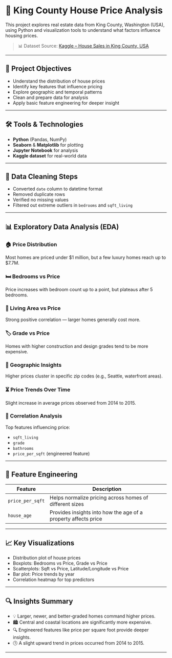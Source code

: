 # 🏡 King County House Price Analysis

This project explores real estate data from King County, Washington (USA), using Python and visualization tools to understand what factors influence housing prices.

> 📊 Dataset Source: [Kaggle – House Sales in King County, USA](https://www.kaggle.com/datasets/harlfoxem/housesalesprediction)

---

## 📌 Project Objectives

- Understand the distribution of house prices
- Identify key features that influence pricing
- Explore geographic and temporal patterns
- Clean and prepare data for analysis
- Apply basic feature engineering for deeper insight

---

## 🛠️ Tools & Technologies

- **Python** (Pandas, NumPy)
- **Seaborn** & **Matplotlib** for plotting
- **Jupyter Notebook** for analysis
- **Kaggle dataset** for real-world data

---

## 🧹 Data Cleaning Steps

- Converted `date` column to datetime format
- Removed duplicate rows
- Verified no missing values
- Filtered out extreme outliers in `bedrooms` and `sqft_living`

---

## 📊 Exploratory Data Analysis (EDA)

### 🏠 Price Distribution
Most homes are priced under $1 million, but a few luxury homes reach up to $7.7M.

### 🛏 Bedrooms vs Price
Price increases with bedroom count up to a point, but plateaus after 5 bedrooms.

### 📐 Living Area vs Price
Strong positive correlation — larger homes generally cost more.

### 🏷 Grade vs Price
Homes with higher construction and design grades tend to be more expensive.

### 📍 Geographic Insights
Higher prices cluster in specific zip codes (e.g., Seattle, waterfront areas).

### ⏳ Price Trends Over Time
Slight increase in average prices observed from 2014 to 2015.

### 🧪 Correlation Analysis
Top features influencing price:
- `sqft_living`
- `grade`
- `bathrooms`
- `price_per_sqft` (engineered feature)

---

## 🧠 Feature Engineering

| Feature | Description |
|--------|-------------|
| `price_per_sqft` | Helps normalize pricing across homes of different sizes |
| `house_age` | Provides insights into how the age of a property affects price |

---

## 📈 Key Visualizations

- Distribution plot of house prices
- Boxplots: Bedrooms vs Price, Grade vs Price
- Scatterplots: Sqft vs Price, Latitude/Longitude vs Price
- Bar plot: Price trends by year
- Correlation heatmap for top predictors

---

## 🔍 Insights Summary

- 💡 Larger, newer, and better-graded homes command higher prices.
- 🏙 Central and coastal locations are significantly more expensive.
- 🔍 Engineered features like price per square foot provide deeper insights.
- 🕒 A slight upward trend in prices occurred from 2014 to 2015.

---


